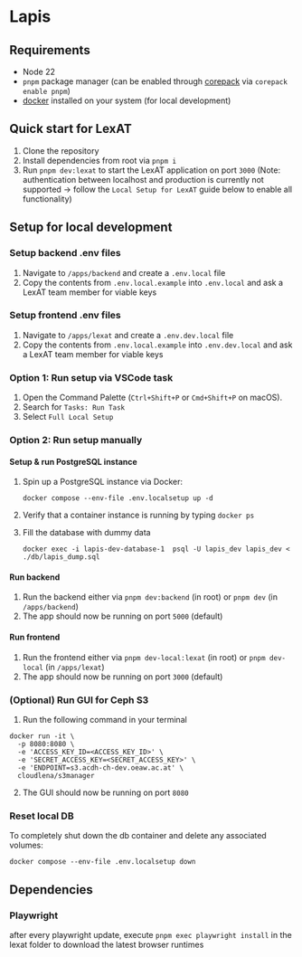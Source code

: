 # Lapis

## Requirements

- Node 22
- `pnpm` package manager (can be enabled through
  [corepack](https://pnpm.io/installation#using-corepack) via `corepack enable pnpm`)
- [docker](https://docs.docker.com/engine/install/ubuntu/) installed on your system (for local
  development)

## Quick start for LexAT

1. Clone the repository
2. Install dependencies from root via `pnpm i`
3. Run `pnpm dev:lexat` to start the LexAT application on port `3000` (Note: authentication between
   localhost and production is currently not supported -> follow the `Local Setup for LexAT` guide
   below to enable all functionality)

## Setup for local development

### Setup backend .env files

1. Navigate to `/apps/backend` and create a `.env.local` file
2. Copy the contents from `.env.local.example` into `.env.local` and ask a LexAT team member for
   viable keys

### Setup frontend .env files

1. Navigate to `/apps/lexat` and create a `.env.dev.local` file
2. Copy the contents from `.env.local.example` into `.env.dev.local` and ask a LexAT team member for
   viable keys

### Option 1: Run setup via VSCode task

1. Open the Command Palette (`Ctrl+Shift+P` or `Cmd+Shift+P` on macOS).
2. Search for `Tasks: Run Task`
3. Select `Full Local Setup`

### Option 2: Run setup manually

#### Setup & run PostgreSQL instance

1. Spin up a PostgreSQL instance via Docker:

   `docker compose --env-file .env.localsetup up -d`

2. Verify that a container instance is running by typing `docker ps`
3. Fill the database with dummy data

   `docker exec -i lapis-dev-database-1  psql -U lapis_dev lapis_dev < ./db/lapis_dump.sql`

#### Run backend

1. Run the backend either via `pnpm dev:backend` (in root) or `pnpm dev` (in `/apps/backend`)
2. The app should now be running on port `5000` (default)

#### Run frontend

1. Run the frontend either via `pnpm dev-local:lexat` (in root) or `pnpm dev-local` (in
   `/apps/lexat`)
2. The app should now be running on port `3000` (default)

### (Optional) Run GUI for Ceph S3

1. Run the following command in your terminal

```shell
docker run -it \
  -p 8080:8080 \
  -e 'ACCESS_KEY_ID=<ACCESS_KEY_ID>' \
  -e 'SECRET_ACCESS_KEY=<SECRET_ACCESS_KEY>' \
  -e 'ENDPOINT=s3.acdh-ch-dev.oeaw.ac.at' \
  cloudlena/s3manager
```

2. The GUI should now be running on port `8080`

### Reset local DB

To completely shut down the db container and delete any associated volumes:

`docker compose --env-file .env.localsetup down`

## Dependencies

### Playwright

after every playwright update, execute `pnpm exec playwright install` in the lexat folder to
download the latest browser runtimes
